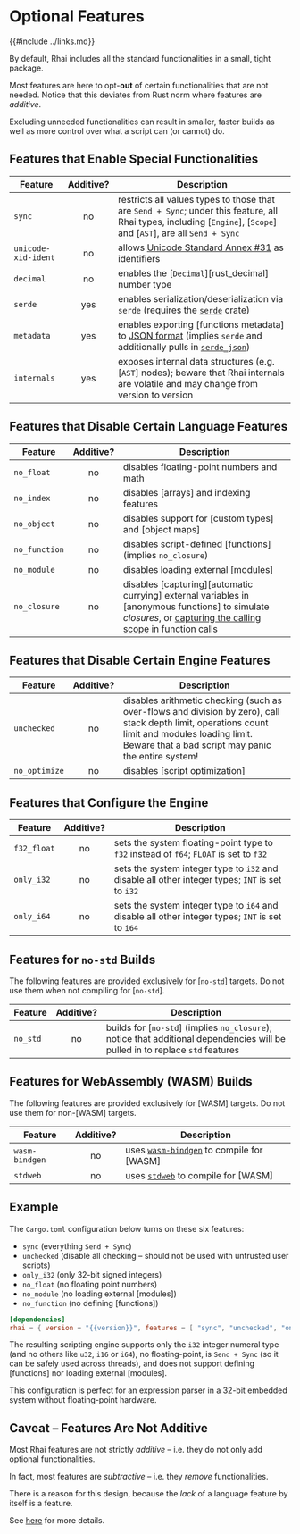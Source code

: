 Optional Features
================

{{#include ../links.md}}

By default, Rhai includes all the standard functionalities in a small, tight package.

Most features are here to opt-**out** of certain functionalities that are not needed.
Notice that this deviates from Rust norm where features are _additive_.

Excluding unneeded functionalities can result in smaller, faster builds as well as
more control over what a script can (or cannot) do.


Features that Enable Special Functionalities
-------------------------------------------

| Feature             | Additive? | Description                                                                                                                                                                                            |
| ------------------- | :-------: | ------------------------------------------------------------------------------------------------------------------------------------------------------------------------------------------------------ |
| `sync`              |    no     | restricts all values types to those that are `Send + Sync`; under this feature, all Rhai types, including [`Engine`], [`Scope`] and [`AST`], are all `Send + Sync`                                     |
| `unicode-xid-ident` |    no     | allows [Unicode Standard Annex #31](http://www.unicode.org/reports/tr31/) as identifiers                                                                                                               |
| `decimal`           |    no     | enables the [`Decimal`][rust_decimal] number type                                                                                                                                                      |
| `serde`             |    yes    | enables serialization/deserialization via `serde` (requires the [`serde`](https://crates.io/crates/serde) crate)                                                                                       |
| `metadata`          |    yes    | enables exporting [functions metadata] to [JSON format]({{rootUrl}}/engine/metadata/export_to_json.md) (implies `serde` and additionally pulls in [`serde_json`](https://crates.io/crates/serde_json)) |
| `internals`         |    yes    | exposes internal data structures (e.g. [`AST`] nodes); beware that Rhai internals are volatile and may change from version to version                                                                  |


Features that Disable Certain Language Features
----------------------------------------------

| Feature       | Additive? | Description                                                                                                                                                                                         |
| ------------- | :-------: | --------------------------------------------------------------------------------------------------------------------------------------------------------------------------------------------------- |
| `no_float`    |    no     | disables floating-point numbers and math                                                                                                                                                            |
| `no_index`    |    no     | disables [arrays] and indexing features                                                                                                                                                             |
| `no_object`   |    no     | disables support for [custom types] and [object maps]                                                                                                                                               |
| `no_function` |    no     | disables script-defined [functions] (implies `no_closure`)                                                                                                                                          |
| `no_module`   |    no     | disables loading external [modules]                                                                                                                                                                 |
| `no_closure`  |    no     | disables [capturing][automatic currying] external variables in [anonymous functions] to simulate _closures_, or [capturing the calling scope]({{rootUrl}}/language/fn-capture.md) in function calls |


Features that Disable Certain Engine Features
--------------------------------------------

| Feature       | Additive? | Description                                                                                                                                                                                                 |
| ------------- | :-------: | ----------------------------------------------------------------------------------------------------------------------------------------------------------------------------------------------------------- |
| `unchecked`   |    no     | disables arithmetic checking (such as over-flows and division by zero), call stack depth limit, operations count limit and modules loading limit.<br/>Beware that a bad script may panic the entire system! |
| `no_optimize` |    no     | disables [script optimization]                                                                                                                                                                              |


Features that Configure the Engine
---------------------------------

| Feature     | Additive? | Description                                                                                      |
| ----------- | :-------: | ------------------------------------------------------------------------------------------------ |
| `f32_float` |    no     | sets the system floating-point type to `f32` instead of `f64`; `FLOAT` is set to `f32`           |
| `only_i32`  |    no     | sets the system integer type to `i32` and disable all other integer types; `INT` is set to `i32` |
| `only_i64`  |    no     | sets the system integer type to `i64` and disable all other integer types; `INT` is set to `i64` |


Features for `no-std` Builds
---------------------------

The following features are provided exclusively for [`no-std`] targets.
Do not use them when not compiling for [`no-std`].

| Feature  | Additive? | Description                                                                                                                   |
| -------- | :-------: | ----------------------------------------------------------------------------------------------------------------------------- |
| `no_std` |    no     | builds for [`no-std`] (implies `no_closure`); notice that additional dependencies will be pulled in to replace `std` features |


Features for WebAssembly (WASM) Builds
-------------------------------------

The following features are provided exclusively for [WASM] targets.
Do not use them for non-[WASM] targets.

| Feature        | Additive? | Description                                                                        |
| -------------- | :-------: | ---------------------------------------------------------------------------------- |
| `wasm-bindgen` |    no     | uses [`wasm-bindgen`](https://crates.io/crates/wasm-bindgen) to compile for [WASM] |
| `stdweb`       |    no     | uses [`stdweb`](https://crates.io/crates/stdweb) to compile for [WASM]             |


Example
-------

The `Cargo.toml` configuration below turns on these six features:

* `sync` (everything `Send + Sync`)
* `unchecked` (disable all checking &ndash; should not be used with untrusted user scripts)
* `only_i32` (only 32-bit signed integers)
* `no_float` (no floating point numbers)
* `no_module` (no loading external [modules])
* `no_function` (no defining [functions])

```toml
[dependencies]
rhai = { version = "{{version}}", features = [ "sync", "unchecked", "only_i32", "no_float", "no_module", "no_function" ] }
```

The resulting scripting engine supports only the `i32` integer numeral type (and no others like `u32`, `i16` or `i64`),
no floating-point, is `Send + Sync` (so it can be safely used across threads), and does not support defining [functions]
nor loading external [modules].

This configuration is perfect for an expression parser in a 32-bit embedded system without floating-point hardware.


Caveat &ndash; Features Are Not Additive
---------------------------------------

Most Rhai features are not strictly _additive_ &ndash; i.e. they do not only add optional functionalities.

In fact, most features are _subtractive_ &ndash; i.e. they _remove_ functionalities.

There is a reason for this design, because the _lack_ of a language feature by itself is a feature.

See [here]({{rootUrl}}/patterns/multiple.md) for more details.
